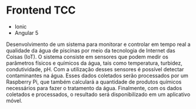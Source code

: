 # Frontend TCC

- Ionic
- Angular 5

Desenvolvimento de um sistema para monitorar e controlar em tempo real a qualidade da água de piscinas por meio da tecnologia de Internet das Coisas (IoT). O sistema consiste em sensores que podem medir os parâmetros físicos e químicos da água, tais como temperatura, turbidez, condutividade, pH. Com a utilização desses sensores é possível detectar contaminantes na água. Esses dados coletados serão processados por um Raspberry Pi, que também calculará a quantidade de produtos químicos necessários para fazer o tratamento da água. Finalmente, com os dados coletados e processados, o resultado será disponibilizado em um aplicativo móvel.
